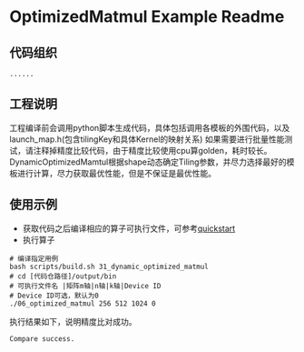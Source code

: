 # OptimizedMatmul Example Readme
## 代码组织
```
......

```
## 工程说明
工程编译前会调用python脚本生成代码，具体包括调用各模板的外围代码，以及launch_map.h(包含tilingKey和具体Kernel的映射关系)
如果需要进行批量性能测试，请注释掉精度比较代码，由于精度比较使用cpu算golden，耗时较长。
DynamicOptimizedMamtul根据shape动态确定Tiling参数，并尽力选择最好的模板进行计算，尽力获取最优性能，但是不保证是最优性能。
## 使用示例
- 获取代码之后编译相应的算子可执行文件，可参考[quickstart](../../docs/quickstart.md#算子编译)
- 执行算子
```
# 编译指定用例
bash scripts/build.sh 31_dynamic_optimized_matmul
# cd [代码仓路径]/output/bin
# 可执行文件名 |矩阵m轴|n轴|k轴|Device ID
# Device ID可选，默认为0
./06_optimized_matmul 256 512 1024 0
```
执行结果如下，说明精度比对成功。
```
Compare success.
```